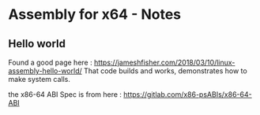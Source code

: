 # Assembly for x64 - Notes

## Hello world
Found a good page here : https://jameshfisher.com/2018/03/10/linux-assembly-hello-world/
That code builds and works, demonstrates how to make system calls.


the x86-64 ABI Spec is from here : https://gitlab.com/x86-psABIs/x86-64-ABI

